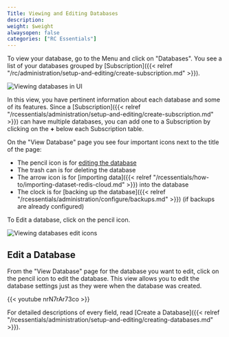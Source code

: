 ```yaml
---
Title: Viewing and Editing Databases
description:
weight: $weight
alwaysopen: false
categories: ["RC Essentials"]
---
```

To view your database, go to the Menu and click on "Databases". You see a list of your databases grouped by
[Subscription]({{< relref "/rc/administration/setup-and-editing/create-subscription.md" >}}).

![Viewing databases in
UI](/images/rcessentials/databases_main.png?width=600&height=366)

In this view, you have pertinent information about each database and
some of its features. Since a
[Subscription]({{< relref "/rcessentials/administration/setup-and-editing/create-subscription.md" >}})
can have multiple databases, you can add one to a Subscription by
clicking on the **+** below each Subscription table.

On the "View Database" page you see four important icons next to
the title of the page:

- The pencil icon is for [editing the database](#edit-a-database)
- The trash can is for deleting the database
- The arrow icon is for [importing
    data]({{< relref "/rcessentials/how-to/importing-dataset-redis-cloud.md" >}})
    into the database
- The clock is for [backing up the
    database]({{< relref "/rcessentials/administration/configure/backups.md" >}})
    (if backups are already configured)

To Edit a database, click on the pencil icon.

![Viewing databases edit
icons](/images/rcessentials/view_database2.png?width=600&height=338)

## Edit a Database

From the "View Database" page for the database you want to edit, click
on the pencil icon to edit the database. This view allows you to edit
the database settings just as they were when the database was created.

{{< youtube nrN7rAr73co >}}

For detailed descriptions of every field, read [Create a
Database]({{< relref "/rcessentials/administration/setup-and-editing/creating-databases.md" >}}).
